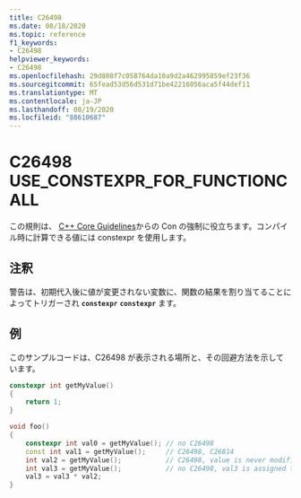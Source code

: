 ```yaml
---
title: C26498
ms.date: 08/18/2020
ms.topic: reference
f1_keywords:
- C26498
helpviewer_keywords:
- C26498
ms.openlocfilehash: 29d808f7c058764da10a9d2a462995859ef23f36
ms.sourcegitcommit: 65fead53d56d531d71be42216056aca5f44def11
ms.translationtype: MT
ms.contentlocale: ja-JP
ms.lasthandoff: 08/19/2020
ms.locfileid: "88610687"
---
```

# <a name="c26498-use_constexpr_for_functioncall"></a>C26498 USE_CONSTEXPR_FOR_FUNCTIONCALL

この規則は、 [C++ Core Guidelines](https://github.com/isocpp/CppCoreGuidelines/blob/master/CppCoreGuidelines.md#con5-use-constexpr-for-values-that-can-be-computed-at-compile-time)からの Con の強制に役立ちます。コンパイル時に計算できる値には constexpr を使用します。 

## <a name="remarks"></a>注釈

警告は、初期代入後に値が変更されない変数に、関数の結果を割り当てることによってトリガーされ **`constexpr`** **`constexpr`** ます。

## <a name="example"></a>例

このサンプルコードは、C26498 が表示される場所と、その回避方法を示しています。

```cpp
constexpr int getMyValue()
{
    return 1;
}

void foo()
{
    constexpr int val0 = getMyValue(); // no C26498
    const int val1 = getMyValue();     // C26498, C26814
    int val2 = getMyValue();           // C26498, value is never modified
    int val3 = getMyValue();           // no C26498, val3 is assigned to below.
    val3 = val3 * val2;
}
```

